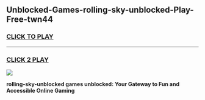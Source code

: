
## Unblocked-Games-rolling-sky-unblocked-Play-Free-twn44
<h3>
<a href="https://premium76.site?title=rolling-sky-unblocked&ref=20M">CLICK TO PLAY</a></h3>
<hr>

<h3>
<a href="https://premium76.site?title=rolling-sky-unblocked&ref=20M">CLICK 2 PLAY</a>
  
</h3>

<a href="https://premium76.site?title=rolling-sky-unblocked&ref=19M"><img src="https://clearcache.store/games.png"></a>


**rolling-sky-unblocked games unblocked: Your Gateway to Fun and Accessible Online Gaming**
